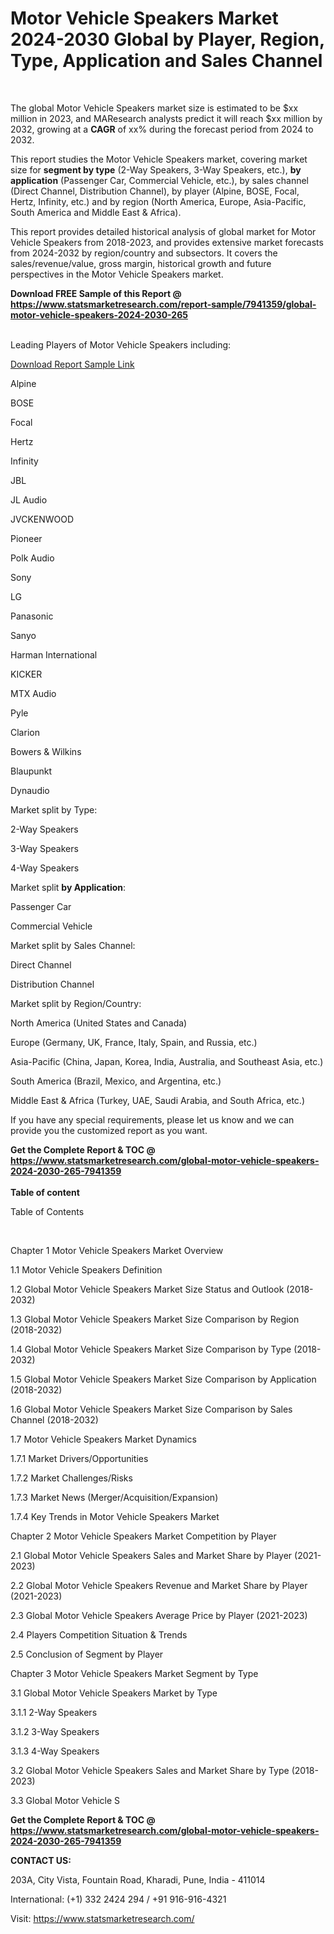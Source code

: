 <h1>Motor Vehicle Speakers Market 2024-2030 Global by Player, Region, Type, Application and Sales Channel</h1><br/><p>The global Motor Vehicle Speakers market size is estimated to be $xx million in 2023, and MAResearch analysts predict it will reach $xx million by 2032, growing at a <strong>CAGR</strong> of xx% during the forecast period from 2024 to 2032.</p><p>
 
 This report studies the Motor Vehicle Speakers market, covering market size for <strong>segment by type</strong> (2-Way Speakers, 3-Way Speakers, etc.), <strong>by application</strong> (Passenger Car, Commercial Vehicle, etc.), by sales channel (Direct Channel, Distribution Channel), by player (Alpine, BOSE, Focal, Hertz, Infinity, etc.) and by region (North America, Europe, Asia-Pacific, South America and Middle East & Africa).</p><p>
 
 This report provides detailed historical analysis of global market for Motor Vehicle Speakers from 2018-2023, and provides extensive market forecasts from 2024-2032 by region/country and subsectors. It covers the sales/revenue/value, gross margin, historical growth and future perspectives in the Motor Vehicle Speakers market.</p><div><b>Download FREE Sample of this Report @ <a href="https://www.statsmarketresearch.com/download-free-sample/7941359/global-motor-vehicle-speakers-2024-2030-265">https://www.statsmarketresearch.com/report-sample/7941359/global-motor-vehicle-speakers-2024-2030-265</a></b></div><br><p>
 
 Leading Players of Motor Vehicle Speakers including:</p><p><a href="https://www.statsmarketresearch.com/download-free-sample/7941359/global-motor-vehicle-speakers-2024-2030-265">Download Report Sample Link</a></p><p>Alpine</p><p>BOSE</p><p>Focal</p><p>Hertz</p><p>Infinity</p><p>JBL</p><p>JL Audio</p><p>JVCKENWOOD</p><p>Pioneer</p><p>Polk Audio</p><p>Sony</p><p>LG</p><p>Panasonic</p><p>Sanyo</p><p>Harman International</p><p>KICKER</p><p>MTX Audio</p><p>Pyle</p><p>Clarion</p><p>Bowers & Wilkins</p><p>Blaupunkt</p><p>Dynaudio</p><p>
 
 Market split by Type:</p><p>2-Way Speakers</p><p>3-Way Speakers</p><p>4-Way Speakers</p><p>
 
 Market split <strong>by Application</strong>:</p><p>Passenger Car</p><p>Commercial Vehicle</p><p>
 
 Market split by Sales Channel:</p><p>Direct Channel</p><p>Distribution Channel</p><p>
 
 Market split by Region/Country:</p><p>North America (United States and Canada)</p><p>Europe (Germany, UK, France, Italy, Spain, and Russia, etc.)</p><p>Asia-Pacific (China, Japan, Korea, India, Australia, and Southeast Asia, etc.)</p><p>South America (Brazil, Mexico, and Argentina, etc.)</p><p>Middle East & Africa (Turkey, UAE, Saudi Arabia, and South Africa, etc.)</p><p>
 
 If you have any special requirements, please let us know and we can provide you the customized report as you want.</p><div><b>Get the Complete Report & TOC @ <a href="https://www.statsmarketresearch.com/global-motor-vehicle-speakers-2024-2030-265-7941359">https://www.statsmarketresearch.com/global-motor-vehicle-speakers-2024-2030-265-7941359</a></b></div><br><b>Table of content</b><p>Table of Contents<br />
 
 <br />
 
 Chapter 1 Motor Vehicle Speakers Market Overview<br />
 
  1.1 Motor Vehicle Speakers Definition<br />
 
  1.2 Global Motor Vehicle Speakers Market Size Status and Outlook (2018-2032)<br />
 
  1.3 Global Motor Vehicle Speakers Market Size Comparison by Region (2018-2032)<br />
 
  1.4 Global Motor Vehicle Speakers Market Size Comparison by Type (2018-2032)<br />
 
  1.5 Global Motor Vehicle Speakers Market Size Comparison by Application (2018-2032)<br />
 
  1.6 Global Motor Vehicle Speakers Market Size Comparison by Sales Channel (2018-2032)<br />
 
  1.7 Motor Vehicle Speakers Market Dynamics<br />
 
  1.7.1 Market Drivers/Opportunities<br />
 
  1.7.2 Market Challenges/Risks<br />
 
  1.7.3 Market News (Merger/Acquisition/Expansion)<br />
 
  1.7.4 Key Trends in Motor Vehicle Speakers Market<br />
 
 Chapter 2 Motor Vehicle Speakers Market Competition by Player<br />
 
  2.1 Global Motor Vehicle Speakers Sales and Market Share by Player (2021-2023)<br />
 
  2.2 Global Motor Vehicle Speakers Revenue and Market Share by Player (2021-2023)<br />
 
  2.3 Global Motor Vehicle Speakers Average Price by Player (2021-2023)<br />
 
  2.4 Players Competition Situation & Trends<br />
 
  2.5 Conclusion of Segment by Player<br />
 
 Chapter 3 Motor Vehicle Speakers Market Segment by Type<br />
 
  3.1 Global Motor Vehicle Speakers Market by Type<br />
 
  3.1.1 2-Way Speakers<br />
 
  3.1.2 3-Way Speakers<br />
 
  3.1.3 4-Way Speakers<br />
 
  3.2 Global Motor Vehicle Speakers Sales and Market Share by Type (2018-2023)<br />
 
  3.3 Global Motor Vehicle S<br><div><b>Get the Complete Report & TOC @ <a href="https://www.statsmarketresearch.com/global-motor-vehicle-speakers-2024-2030-265-7941359">https://www.statsmarketresearch.com/global-motor-vehicle-speakers-2024-2030-265-7941359</a></b></div></p>
 
 <b>CONTACT US:</b><br>
 
 203A, City Vista, Fountain Road, Kharadi, Pune, India - 411014 <br>
 
 International: (+1) 332 2424 294 / +91 916-916-4321<br>
 
 Visit: <a href="https://www.statsmarketresearch.com/">https://www.statsmarketresearch.com/</a>
 
 <br>